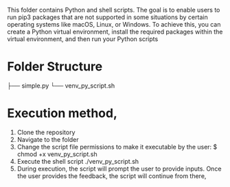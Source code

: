 This folder contains Python and shell scripts. 
The goal is to enable users to run pip3 packages that are not supported in some situations by certain operating systems like macOS, Linux, or Windows. 
To achieve this, you can create a Python virtual environment, install the required packages within the virtual environment, and then run your Python scripts

# Folder Structure
├── simple.py
└── venv_py_script.sh

# Execution method,
1. Clone the repository
2. Navigate to the folder
3. Change the script file permissions to make it executable by the user:
$ chmod +x venv_py_script.sh
4. Execute the shell script
./venv_py_script.sh
5. During execution, the script will prompt the user to provide inputs. Once the user provides the feedback, the script will continue from there,
   


